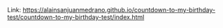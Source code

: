 Link: https://alainsanjuanmedrano.github.io/countdown-to-my-birthday-test/countdown-to-my-birthday-test/index.html
